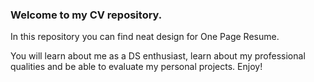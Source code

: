 ### Welcome to my CV repository.

In this repository you can find neat design for One Page Resume.

You will learn about me as a DS enthusiast, learn about my professional qualities and be able to evaluate my personal projects. Enjoy! 
